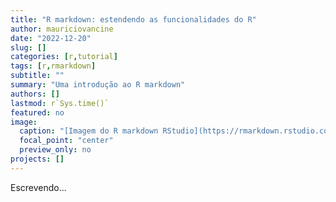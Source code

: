 ```yaml
---
title: "R markdown: estendendo as funcionalidades do R"
author: mauriciovancine
date: "2022-12-20"
slug: []
categories: [r,tutorial]
tags: [r,rmarkdown]
subtitle: ""
summary: "Uma introdução ao R markdown"
authors: []
lastmod: r`Sys.time()`
featured: no
image:
  caption: "[Imagem do R markdown RStudio](https://rmarkdown.rstudio.com/index.html)"
  focal_point: "center"
  preview_only: no
projects: []
---
```


Escrevendo...

